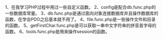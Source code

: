 1、在我学习PHP过程中用过一些自定义函数。
2、config是配合db.func.php的一些数据库常量。
3、db.func.php是通过面向对象连接数据库并且操作数据库的函数，在学会PDO之后基本就不用了。
4、file.func.php是一些操作文件和目录的函数。
5、getFirstChar.func.php是可以获取一串中文字符串的拼音首字母的函数。
6、tools.func.php是用来操作session的函数。